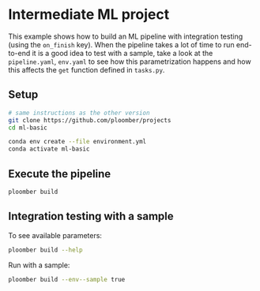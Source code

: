 # Intermediate ML project

This example shows how to build an ML pipeline with integration testing (using
the `on_finish` key). When the pipeline takes a lot of time to run end-to-end
it is a good idea to test with a sample, take a look at the `pipeline.yaml`,
`env.yaml` to see how this parametrization happens and how this affects the
`get` function defined in `tasks.py`.

## Setup

```bash .noeval
# same instructions as the other version
git clone https://github.com/ploomber/projects
cd ml-basic

conda env create --file environment.yml
conda activate ml-basic
```

## Execute the pipeline

```bash tags=["bash"]
ploomber build
```

## Integration testing with a sample

To see available parameters:

```bash tags=["bash"]
ploomber build --help
```

Run with a sample:

```bash tags=["bash"]
ploomber build --env--sample true 
```
